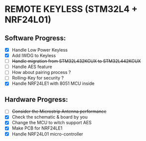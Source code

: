 # REMOTE KEYLESS (STM32L4 + NRF24L01)

## Software Progress:
- [x] Handle Low Power Keyless 
- [x] Add IWDG to Keyless 
- [ ] ~~Handle migration from STM32L432KCUX to STM32L442KCUX~~ 
- [ ] Handle AES feature 
- [ ] How about pairing process ? 
- [ ] Rolling-Key for security ? 
- [x] Handle NRF24LE1 with 8051 MCU inside 

## Hardware Progress:
- [ ] ~~Consider the Microstrip Antenna performance~~ 
- [x] Check the schematic & board by you 
- [x] Change the MCU to witch support AES 
- [x] Make PCB for NRF24LE1 
- [x] Handle NRF24L01 micro-controller 